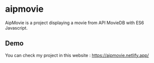 # aipmovie
AipMovie is a project displaying a movie from API MovieDB with ES6 Javascript.

## Demo
You can check my project in this website : https://aipmovie.netlify.app/
